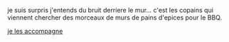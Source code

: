 je suis surpris j'entends du bruit derriere le mur...
c'est les copains qui viennent chercher des morceaux de murs de pains d'epices pour le BBQ.

[je les accompagne](../accompagne.md)
